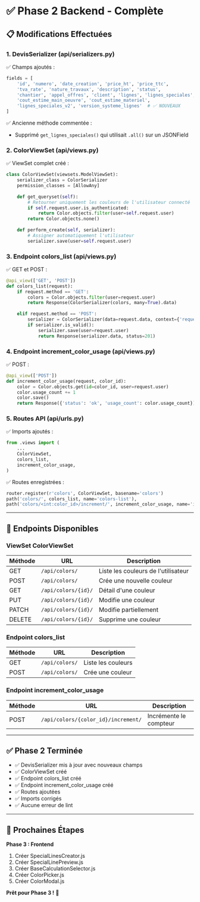 # ✅ Phase 2 Backend - Complète

## 📋 **Modifications Effectuées**

### **1. DevisSerializer (api/serializers.py)**

✅ Champs ajoutés :
```python
fields = [
    'id', 'numero', 'date_creation', 'price_ht', 'price_ttc',
    'tva_rate', 'nature_travaux', 'description', 'status',
    'chantier', 'appel_offres', 'client', 'lignes', 'lignes_speciales', 'parties_metadata', 'devis_chantier',
    'cout_estime_main_oeuvre', 'cout_estime_materiel', 
    'lignes_speciales_v2', 'version_systeme_lignes'  # ✅ NOUVEAUX
]
```

✅ Ancienne méthode commentée :
- Supprimé `get_lignes_speciales()` qui utilisait `.all()` sur un JSONField

### **2. ColorViewSet (api/views.py)**

✅ ViewSet complet créé :
```python
class ColorViewSet(viewsets.ModelViewSet):
    serializer_class = ColorSerializer
    permission_classes = [AllowAny]
    
    def get_queryset(self):
        # Retourner uniquement les couleurs de l'utilisateur connecté
        if self.request.user.is_authenticated:
            return Color.objects.filter(user=self.request.user)
        return Color.objects.none()
    
    def perform_create(self, serializer):
        # Assigner automatiquement l'utilisateur
        serializer.save(user=self.request.user)
```

### **3. Endpoint colors_list (api/views.py)**

✅ GET et POST :
```python
@api_view(['GET', 'POST'])
def colors_list(request):
    if request.method == 'GET':
        colors = Color.objects.filter(user=request.user)
        return Response(ColorSerializer(colors, many=True).data)
    
    elif request.method == 'POST':
        serializer = ColorSerializer(data=request.data, context={'request': request})
        if serializer.is_valid():
            serializer.save(user=request.user)
            return Response(serializer.data, status=201)
```

### **4. Endpoint increment_color_usage (api/views.py)**

✅ POST :
```python
@api_view(['POST'])
def increment_color_usage(request, color_id):
    color = Color.objects.get(id=color_id, user=request.user)
    color.usage_count += 1
    color.save()
    return Response({'status': 'ok', 'usage_count': color.usage_count})
```

### **5. Routes API (api/urls.py)**

✅ Imports ajoutés :
```python
from .views import (
    ...
    ColorViewSet,
    colors_list,
    increment_color_usage,
)
```

✅ Routes enregistrées :
```python
router.register(r'colors', ColorViewSet, basename='colors')
path('colors/', colors_list, name='colors-list'),
path('colors/<int:color_id>/increment/', increment_color_usage, name='increment-color-usage'),
```

---

## 🎯 **Endpoints Disponibles**

### **ViewSet ColorViewSet**

| Méthode | URL | Description |
|---------|-----|-------------|
| GET | `/api/colors/` | Liste les couleurs de l'utilisateur |
| POST | `/api/colors/` | Crée une nouvelle couleur |
| GET | `/api/colors/{id}/` | Détail d'une couleur |
| PUT | `/api/colors/{id}/` | Modifie une couleur |
| PATCH | `/api/colors/{id}/` | Modifie partiellement |
| DELETE | `/api/colors/{id}/` | Supprime une couleur |

### **Endpoint colors_list**

| Méthode | URL | Description |
|---------|-----|-------------|
| GET | `/api/colors/` | Liste les couleurs |
| POST | `/api/colors/` | Crée une couleur |

### **Endpoint increment_color_usage**

| Méthode | URL | Description |
|---------|-----|-------------|
| POST | `/api/colors/{color_id}/increment/` | Incrémente le compteur |

---

## ✅ **Phase 2 Terminée**

- ✅ DevisSerializer mis à jour avec nouveaux champs
- ✅ ColorViewSet créé
- ✅ Endpoint colors_list créé
- ✅ Endpoint increment_color_usage créé
- ✅ Routes ajoutées
- ✅ Imports corrigés
- ✅ Aucune erreur de lint

---

## 🔄 **Prochaines Étapes**

**Phase 3 : Frontend**
1. Créer SpecialLinesCreator.js
2. Créer SpecialLinePreview.js
3. Créer BaseCalculationSelector.js
4. Créer ColorPicker.js
5. Créer ColorModal.js

**Prêt pour Phase 3 !** 🚀

